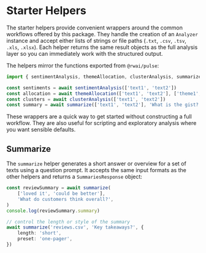 # Starter Helpers

The starter helpers provide convenient wrappers around the common workflows offered by this package.
They handle the creation of an `Analyzer` instance and accept either lists of strings or file paths
(`.txt`, `.csv`, `.tsv`, `.xls`, `.xlsx`). Each helper returns the same result objects as the full
analysis layer so you can immediately work with the structured output.

The helpers mirror the functions exported from `@rwai/pulse`:

```ts
import { sentimentAnalysis, themeAllocation, clusterAnalysis, summarize } from '@rwai/pulse'

const sentiments = await sentimentAnalysis(['text1', 'text2'])
const allocation = await themeAllocation(['text1', 'text2'], ['theme1', 'theme2'])
const clusters = await clusterAnalysis(['text1', 'text2'])
const summary = await summarize(['text1', 'text2'], 'What is the gist?')
```

These wrappers are a quick way to get started without constructing a full workflow. They are also
useful for scripting and exploratory analysis where you want sensible defaults.

## Summarize

The `summarize` helper generates a short answer or overview for a set of texts using a question
prompt. It accepts the same input formats as the other helpers and returns a `SummariesResponse`
object:

```ts
const reviewSummary = await summarize(
    ['loved it', 'could be better'],
    'What do customers think overall?',
)
console.log(reviewSummary.summary)

// control the length or style of the summary
await summarize('reviews.csv', 'Key takeaways?', {
    length: 'short',
    preset: 'one-pager',
})
```
